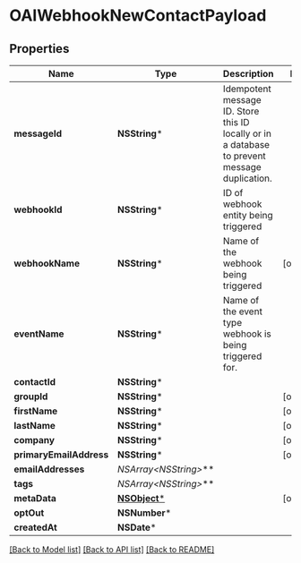 # OAIWebhookNewContactPayload

## Properties
Name | Type | Description | Notes
------------ | ------------- | ------------- | -------------
**messageId** | **NSString*** | Idempotent message ID. Store this ID locally or in a database to prevent message duplication. | 
**webhookId** | **NSString*** | ID of webhook entity being triggered | 
**webhookName** | **NSString*** | Name of the webhook being triggered | [optional] 
**eventName** | **NSString*** | Name of the event type webhook is being triggered for. | 
**contactId** | **NSString*** |  | 
**groupId** | **NSString*** |  | [optional] 
**firstName** | **NSString*** |  | [optional] 
**lastName** | **NSString*** |  | [optional] 
**company** | **NSString*** |  | [optional] 
**primaryEmailAddress** | **NSString*** |  | [optional] 
**emailAddresses** | **NSArray&lt;NSString*&gt;*** |  | 
**tags** | **NSArray&lt;NSString*&gt;*** |  | 
**metaData** | [**NSObject***]() |  | [optional] 
**optOut** | **NSNumber*** |  | 
**createdAt** | **NSDate*** |  | 

[[Back to Model list]](../README#documentation-for-models) [[Back to API list]](../README#documentation-for-api-endpoints) [[Back to README]](../README)


